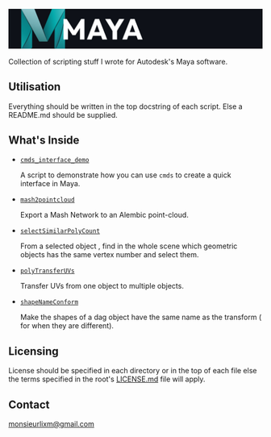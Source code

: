 ![header:maya logo](./img/header.jpg)

Collection of scripting stuff I wrote for Autodesk's Maya software.

## Utilisation

Everything should be written in the top docstring of each script.
Else a README.md should be supplied.

## What's Inside

- [`cmds_interface_demo`](./src/cmds_interface_demo)

    A script to demonstrate how you can use `cmds` to create a quick interface in Maya.

- [`mash2pointcloud`](./src/mash2pointcloud)

    Export a Mash Network to an Alembic point-cloud.

- [`selectSimilarPolyCount`](./src/selectSimilarPolyCount)

    From a selected object , find in the whole scene which geometric objects has the
same vertex number and select them.

- [`polyTransferUVs`](./src/polyTransferUVs)

    Transfer UVs from one object to multiple objects.

- [`shapeNameConform`](./src/shapeNameConform)

    Make the shapes of a dag object have the same name as the transform ( for when
they are different).


## Licensing

License should be specified in each directory or in the top of each file else
the terms specified in the root's [LICENSE.md](./LICENSE.md) file will apply.


## Contact

[monsieurlixm@gmail.com](mailto:monsieurlixm@gmail.com)
